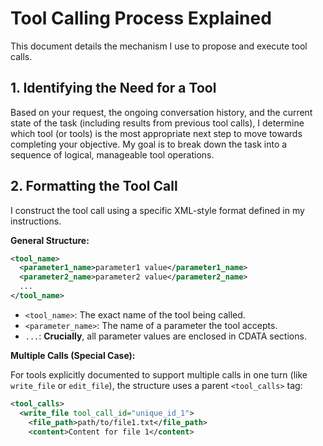 # Tool Calling Process Explained

This document details the mechanism I use to propose and execute tool calls.

## 1. Identifying the Need for a Tool

Based on your request, the ongoing conversation history, and the current state of the task (including results from previous tool calls), I determine which tool (or tools) is the most appropriate next step to move towards completing your objective. My goal is to break down the task into a sequence of logical, manageable tool operations.

## 2. Formatting the Tool Call

I construct the tool call using a specific XML-style format defined in my instructions.

**General Structure:**

```xml
<tool_name>
  <parameter1_name>parameter1 value</parameter1_name>
  <parameter2_name>parameter2 value</parameter2_name>
  ...
</tool_name>
```

- `<tool_name>`: The exact name of the tool being called.
- `<parameter_name>`: The name of a parameter the tool accepts.
- `...`: **Crucially**, all parameter values are enclosed in CDATA sections.

**Multiple Calls (Special Case):**

For tools explicitly documented to support multiple calls in one turn (like `write_file` or `edit_file`), the structure uses a parent `<tool_calls>` tag:

```xml
<tool_calls>
  <write_file tool_call_id="unique_id_1">
    <file_path>path/to/file1.txt</file_path>
    <content>Content for file 1</content>

```
